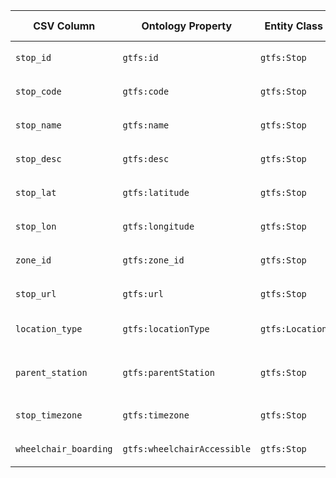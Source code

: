 | CSV Column           | Ontology Property | Entity Class | Rel. Entity Class | Subject Generation    | Join Condition | Datatype | Function Name | Function Output |
| --- | --- | --- | --- | --- | --- | --- | --- | --- |
| `stop_id` | `gtfs:id` | `gtfs:Stop` | - | `URI: <http://vocab.gtfs.org/Stop/><stop_id>` | - | - | - | - |
| `stop_code` | `gtfs:code` | `gtfs:Stop` | - | `URI: <http://vocab.gtfs.org/Stop/><stop_id>` | - | - | - | - |
| `stop_name` | `gtfs:name` | `gtfs:Stop` | - | `URI: <http://vocab.gtfs.org/Stop/><stop_id>` | - | - | - | - |
| `stop_desc` | `gtfs:desc` | `gtfs:Stop` | - | `URI: <http://vocab.gtfs.org/Stop/><stop_id>` | - | - | - | - |
| `stop_lat` | `gtfs:latitude` | `gtfs:Stop` | - | `URI: <http://vocab.gtfs.org/Stop/><stop_id>` | - | - | - | - |
| `stop_lon` | `gtfs:longitude` | `gtfs:Stop` | - | `URI: <http://vocab.gtfs.org/Stop/><stop_id>` | - | - | - | - |
| `zone_id` | `gtfs:zone_id` | `gtfs:Stop` | - | `URI: <http://vocab.gtfs.org/Stop/><stop_id>` | - | - | - | - |
| `stop_url` | `gtfs:url` | `gtfs:Stop` | - | `URI: <http://vocab.gtfs.org/Stop/><stop_id>` | - | - | - | - |
| `location_type` | `gtfs:locationType` | `gtfs:Location` | - | `URI: <http://vocab.gtfs.org/Location/><location_type>` (SKOS) | - | - | `skos_mapping()` | `URI: <http://transport.linkeddata.es/kos/location-type/<location_type>>` |
| `parent_station` | `gtfs:parentStation` | `gtfs:Stop` | `gtfs:Station` | `URI: <http://vocab.gtfs.org/Stop/><stop_id>` | Join: value equals `gtfs:id` of `gtfs:Station` | - | - | - |
| `stop_timezone` | `gtfs:timezone` | `gtfs:Stop` | - | `URI: <http://vocab.gtfs.org/Stop/><stop_id>` | - | - | - | - |
| `wheelchair_boarding` | `gtfs:wheelchairAccessible` | `gtfs:Stop` | - | `URI: <http://vocab.gtfs.org/Stop/><stop_id>` | - | - | `accessibility_mapping()` | `URI: <http://transport.linkeddata.es/kos/wheelchair-accesible/<accessibility>>` |

